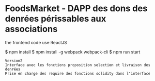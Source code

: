 
# FoodsMarket - DAPP des dons des denrées périssables aux associations
the frontend code use ReactJS

$ npm install
$ npm install -g webpack webpack-cli
$ npm run start
```
Version2
Interface avec les fonctions proposition selection et livraison des denrées
Prise en charge des require des fonctions solidity dans l'interface
